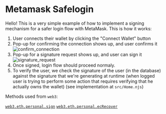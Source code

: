 # Metamask Safelogin

Hello! This is a very simple example of how to implement a signing mechanism
for a safer login flow with MetaMask. This is how it works:

1. User connects their wallet by clicking the "Connect Wallet" button
2. Pop-up for confirming the connection shows up, and user confirms it
   ![confirm_connection](https://user-images.githubusercontent.com/696982/159000001-ae36cf5d-b42e-43fc-bdac-04b75ad066da.png)
3. Pop-up for a signature request shows up, and user can sign it
   ![signature_request](https://user-images.githubusercontent.com/696982/159000010-81c92aa3-47d3-46bb-a9e4-29a503d1d5e9.png)
4. Once signed, login flow should proceed normaly.
6. To verify the user, we check the signature of the user (in the database)
   against the signature that we're generating at runtime (when logged user is
   trying to perform some action that requires verifying that he actually owns
   the wallet) (see implementation at `src/Home.njs`)

Methods used from `web3`:

[`web3.eth.personal.sign`](https://web3js.readthedocs.io/en/v1.7.1/web3-eth-personal.html#sign)
[`web3.eth.personal.ecRecover`](https://web3js.readthedocs.io/en/v1.7.1/web3-eth-personal.html#sign)
